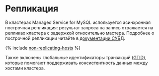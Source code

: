 # Репликация

В кластерах Managed Service for MySQL используется асинхронная построчная репликация: результат запроса на запись отражается на репликах кластера с задержкой относительно мастера. Подробнее о построчной репликации читайте в [документации СУБД](https://dev.mysql.com/doc/refman/5.7/en/replication-rbr-usage.html).

{% include [non-replicating-hosts](../../_includes/mdb/non-replicating-hosts.md) %}

Также включены глобальные идентификаторы транзакций ([GTID](https://dev.mysql.com/doc/refman/5.7/en/replication-gtids-concepts.html)), которые помогают поддерживать консистентность данных между хостами кластера.